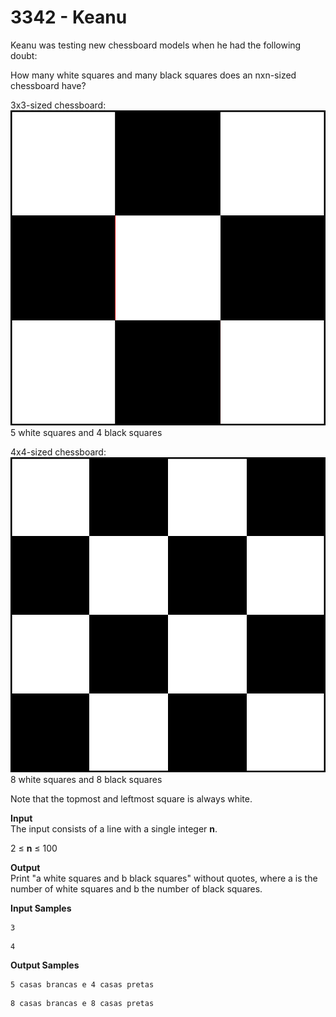 # 3342 - Keanu

Keanu was testing new chessboard models when he had the following doubt:

How many white squares and many black squares does an nxn-sized chessboard have?

3x3-sized chessboard:
![3342_Keanu_A.png](https://github.com/ricrochads/beecrowd-solutions/blob/main/01.%20Beginner/3342%20-%20Keanu/3342_Keanu_A.png)
5 white squares and 4 black squares

4x4-sized chessboard:
![3342_Keanu_B.png](https://github.com/ricrochads/beecrowd-solutions/blob/main/01.%20Beginner/3342%20-%20Keanu/3342_Keanu_B.png)
8 white squares and 8 black squares

Note that the topmost and leftmost square is always white.

**Input**<br>
The input consists of a line with a single integer **n**.

2 ≤ **n** ≤ 100

**Output**<br>
Print "a white squares and b black squares" without quotes, where a is the number of white squares and b the number of black squares.

**Input Samples**
```	
3
```
```
4
```

**Output Samples**
```
5 casas brancas e 4 casas pretas
```
```
8 casas brancas e 8 casas pretas
```